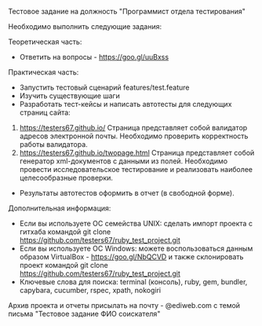 Тестовое задание на должность "Программист отдела тестирования"

Необходимо выполнить следующие задания:

Теоретическая часть:
- Ответить на вопросы - https://goo.gl/uuBxss

Практическая часть:
- Запустить тестовый сценарий features/test.feature
- Изучить существующие шаги
- Разработать тест-кейсы и написать автотесты для следующих страниц сайта:
1) https://testers67.github.io/ Страница представляет собой валидатор адресов электронной почты. Необходимо проверить корректность работы валидатора.
2) https://testers67.github.io/twopage.html Страница представляет собой генератор xml-документов с данными из полей. Необходимо провести исследовательское тестирование и реализовать наиболее целесообразные проверки.
- Результаты автотестов оформить в отчет (в свободной форме).

Дополнительная информация:
- Если вы используете ОС семейства UNIX: сделать импорт проекта с гитхаба командой git clone https://github.com/testers67/ruby_test_project.git
- Если вы используете ОС Windows: можете воспользоваться данным образом VirtualBox - https://goo.gl/NbQCVD и также склонировать проект командой git clone https://github.com/testers67/ruby_test_project.git
- Ключевые слова для поиска: terminal (консоль), ruby, gem, bundler, capybara, cucumber, rspec, xpath, nokogiri

Архив проекта и отчеты присылать на почту - @ediweb.com с темой письма "Тестовое задание ФИО соискателя"